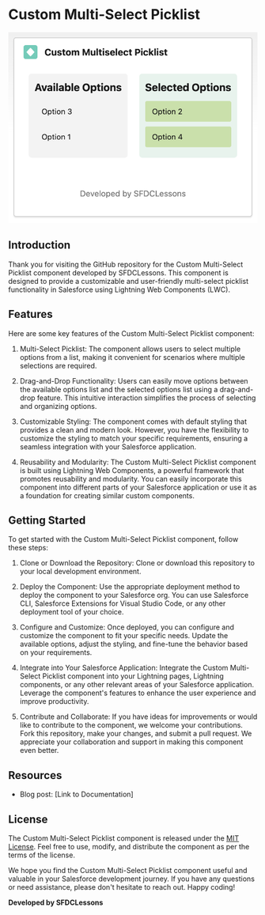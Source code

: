 # Custom Multi-Select Picklist

![alt text](https://github.com/arun12209/Custom-Multi-Select-Picklist-in-LWC-with-Drag-and-Drop/blob/main/Screenshot%202023-07-08%20at%209.40.05%20PM.png)

## Introduction
Thank you for visiting the GitHub repository for the Custom Multi-Select Picklist component developed by SFDCLessons. This component is designed to provide a customizable and user-friendly multi-select picklist functionality in Salesforce using Lightning Web Components (LWC).

## Features
Here are some key features of the Custom Multi-Select Picklist component:

1. Multi-Select Picklist: The component allows users to select multiple options from a list, making it convenient for scenarios where multiple selections are required.

2. Drag-and-Drop Functionality: Users can easily move options between the available options list and the selected options list using a drag-and-drop feature. This intuitive interaction simplifies the process of selecting and organizing options.

3. Customizable Styling: The component comes with default styling that provides a clean and modern look. However, you have the flexibility to customize the styling to match your specific requirements, ensuring a seamless integration with your Salesforce application.

4. Reusability and Modularity: The Custom Multi-Select Picklist component is built using Lightning Web Components, a powerful framework that promotes reusability and modularity. You can easily incorporate this component into different parts of your Salesforce application or use it as a foundation for creating similar custom components.

## Getting Started
To get started with the Custom Multi-Select Picklist component, follow these steps:

1. Clone or Download the Repository: Clone or download this repository to your local development environment.

2. Deploy the Component: Use the appropriate deployment method to deploy the component to your Salesforce org. You can use Salesforce CLI, Salesforce Extensions for Visual Studio Code, or any other deployment tool of your choice.

3. Configure and Customize: Once deployed, you can configure and customize the component to fit your specific needs. Update the available options, adjust the styling, and fine-tune the behavior based on your requirements.

4. Integrate into Your Salesforce Application: Integrate the Custom Multi-Select Picklist component into your Lightning pages, Lightning components, or any other relevant areas of your Salesforce application. Leverage the component's features to enhance the user experience and improve productivity.

5. Contribute and Collaborate: If you have ideas for improvements or would like to contribute to the component, we welcome your contributions. Fork this repository, make your changes, and submit a pull request. We appreciate your collaboration and support in making this component even better.

## Resources
- Blog post: [Link to Documentation]

## License
The Custom Multi-Select Picklist component is released under the [MIT License](LICENSE). Feel free to use, modify, and distribute the component as per the terms of the license.

We hope you find the Custom Multi-Select Picklist component useful and valuable in your Salesforce development journey. If you have any questions or need assistance, please don't hesitate to reach out. Happy coding!

**Developed by SFDCLessons**
